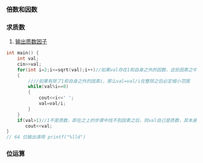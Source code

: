 ### 倍数和因数


### 求质数

1. [输出质数因子](https://www.nowcoder.com/practice/196534628ca6490ebce2e336b47b3607?tpId=37&tqId=21229&rp=1&ru=/exam/oj/ta&qru=/exam/oj/ta&sourceUrl=%2Fexam%2Foj%2Fta%3Fdifficulty%3D2%26page%3D1%26pageSize%3D100%26search%3D%26tpId%3D37%26type%3D37&difficulty=2&judgeStatus=undefined&tags=&title=)
```C++
int main() {
    int val;
    cin>>val;
    for(int i=2;i<=sqrt(val);i++)//如果val存在1和自身之外的因数，这些因素之中必定有小于等于sqrt(val)的一个，我们将其定义为i
    {
        ////如果有除了1和自身之外的因素i，那么val=val/i在整除之后必定缩小范围
        while(val%i==0)
        {
            cout<<i<<' ';
            val=val/i;
        }
    }
    if(val>1)//1不是质数，即在之上的步骤中找不到因素之后，则val自己是质数，其本身也是因子，将其输出
	   cout<<val;
}
// 64 位输出请用 printf("%lld")
```

### 位运算